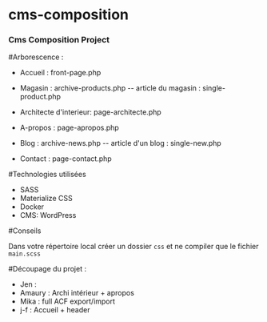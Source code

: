 # cms-composition

### Cms Composition Project

#Arborescence :

- Accueil : front-page.php

- Magasin : archive-products.php
-- article du magasin : single-product.php

- Architecte d'interieur: page-architecte.php

- A-propos : page-apropos.php

- Blog : archive-news.php
-- article d'un blog : single-new.php

- Contact : page-contact.php


#Technologies utilisées

- SASS
- Materialize CSS
- Docker
- CMS: WordPress

#Conseils

Dans votre répertoire local créer un dossier `css` et ne compiler que le fichier `main.scss`

#Découpage du projet :
- Jen : 
- Amaury : Archi intérieur + apropos
- Mika : full ACF export/import
- j-f : Accueil + header



